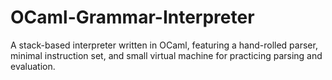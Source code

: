 # OCaml-Grammar-Interpreter
A stack-based interpreter written in OCaml, featuring a hand-rolled parser, minimal instruction set, and small virtual machine for practicing parsing and evaluation.
